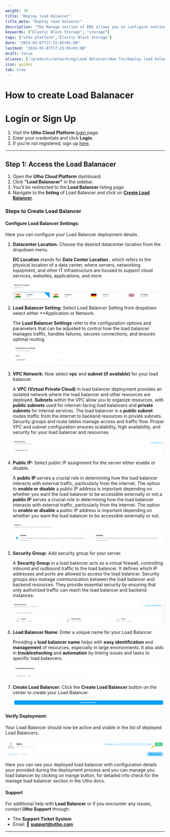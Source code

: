 ```yaml
---
weight: 30
title: "Deploy load balancer"
title_meta: "Deploy load balancer"
description: "The Manage section of EBS allows you to configure settings, resize volumes, attach or detach them from instances, and destroy volumes when no longer needed."
keywords: ["Elastic Block Storage", "storage"]
tags: ["utho platform","Elastic Block Storage"]
date: "2024-03-07T17:25:05+01:00"
lastmod: "2024-03-07T17:25:05+01:00"
draft: false 
aliases: ["/products/networking/Load Balancer/How Tos/Deploy load balancer"]
icon: guides
tab: true
---
```

# **How to create Load Balanacer**

# **Login or Sign Up**

1. Visit the **Utho Cloud Platform** [login ](https://console.utho.com/login)page.
2. Enter your credentials and click  **Login**.
3. If you’re not registered, sign up [here](https://console.utho.com/signup).

---

## **Step 1: Access the Load Balanacer**

1. Open the **Utho Cloud Platform** dashboard.
2. Click **"Load Balanacer"** in the sidebar.
3. You’ll be redirected to the **Load Balancer** listing page.
4. Navigate to the **listing** of Load Balancer and click on **[Create Load Balancer](https://console.utho.com/loadbalancer/deploy)**.

### Steps to Create Load Balancer

#### Configure Load Balancer Settings:

Here you can configure your Load Balancer deployment details .

1. **Datacenter Location:** Choose the desired datacenter location from the dropdown menu.

   **DC Location** stands for  **Data Center Location** , which refers to the physical location of a data center, where servers, networking equipment, and other IT infrastructure are housed to support cloud services, websites, applications, and more

   ![1743679342171](image/index/1743679342171.png)
2. **Load Balancer Setting:** Select Load Balancer Setting from dropdown select either **Application or Network.

   The **Load Balancer Settings** refer to the configuration options and parameters that can be adjusted to control how the load balancer manages traffic, handles failures, secures connections, and ensures optimal routing.

   ![1743679367221](image/index/1743679367221.png)
3. **VPC Network:** Now select **vpc** and **subnet (**if available**)** for your load balancer.

   A **VPC (Virtual Private Cloud)** in load balancer deployment provides an isolated network where the load balancer and other resources are deployed. **Subnets** within the VPC allow you to organize resources, with **public subnets** used for internet-facing load balancers and **private subnets** for internal services. The load balancer in a **public subnet** routes traffic from the internet to backend resources in private subnets. Security groups and route tables manage access and traffic flow. Proper VPC and subnet configuration ensures scalability, high availability, and security for your load balancer and resources.

   ![1743679412277](image/index/1743679412277.png)
4. **Public IP:** Select public IP assignment for the server either enable or disable.

   A **public IP** serves a crucial role in determining how the load balancer interacts with external traffic, particularly from the internet. The option to **enable or disable** a public IP address is important depending on whether you want the load balancer to be accessible externally or not.a **public IP** serves a crucial role in determining how the load balancer interacts with external traffic, particularly from the internet. The option to **enable or disable** a public IP address is important depending on whether you want the load balancer to be accessible externally or not.

   ![1743679437994](image/index/1743679437994.png)
5. **Security Group:** Add security group for your server.

   A **Security Group** in a load balancer acts as a virtual firewall, controlling inbound and outbound traffic to the load balancer. It defines which IP addresses and ports are allowed to access the load balancer. Security groups also manage communication between the load balancer and backend resources. They provide essential security by ensuring that only authorized traffic can reach the load balancer and backend instances.

   ![1743679461679](image/index/1743679461679.png)
6. **Load Balancer Name:** Enter a unique name for your Load Balancer.

   Providing a **load balancer name** helps with **easy identification** and **management** of resources, especially in large environments. It also aids in **troubleshooting** and **automation** by linking issues and tasks to specific load balancers.

   ![1743679489598](image/index/1743679489598.png)
7. **Create Load Balancer:** Click the **Create Load Balancer** button on the center to create your Load Balancer.

   ![1743679511402](image/index/1743679511402.png)

#### Verify Deployment:

Your Load Balancer should now be active and visible in the list of deployed Load Balancers.

![1743679622591](image/index/1743679622591.png)

Here you can see your deployed load balancer with configuration details your provided during the deployment process and you can manage you load balancer by clicking on mange button, for detailed info check for the manage load balancer section in the Utho docs.

#### **Support**

For additional help with **Load Balancer** or if you encounter any issues, contact **Utho Support** through:

- The **Support Ticket System**
- Email: 📩 **[support@utho.com](support@utho.com)**

---
